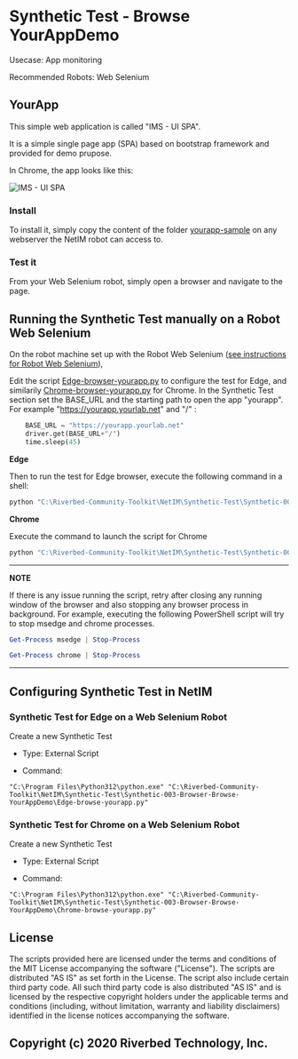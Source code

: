 # Synthetic Test - Browse YourAppDemo

Usecase: App monitoring

Recommended Robots: Web Selenium

## YourApp

This simple web application is called "IMS - UI SPA".

It is a simple single page app (SPA) based on bootstrap framework and provided for demo prupose.

In Chrome, the app looks like this: 

![IMS - UI SPA](images/yourapp-ims-ui-spa-portfolio-complete.png)

### Install

To install it, simply copy the content of the folder [yourapp-sample](yourapp-sample) on any webserver the NetIM robot can access to.

### Test it

From your Web Selenium robot, simply open a browser and navigate to the page.

## Running the Synthetic Test manually on a Robot Web Selenium

On the robot machine set up with the Robot Web Selenium ([see instructions for Robot Web Selenium](https://github.com/riverbed/Riverbed-Community-Toolkit/tree/master/NetIM/Synthetic-Test/Robot-001-WebSelenium)),

Edit the script [Edge-browser-yourapp.py](Edge-browse-yourapp.py) to configure the test for Edge, and similarily [Chrome-browser-yourapp.py](Chrome-browse-yourapp.py) for Chrome.
In the Synthetic Test section set the BASE_URL and the starting path to open the app "yourapp". For example "https://yourapp.yourlab.net" and "/" :

```python
    BASE_URL = "https://yourapp.yourlab.net"
    driver.get(BASE_URL+"/")
    time.sleep(45)
```

**Edge**

Then to run the test for Edge browser, execute the following command in a shell:

```PowerShell
python "C:\Riverbed-Community-Toolkit\NetIM\Synthetic-Test\Synthetic-003-Browser-Browse-YourAppDemo\Edge-browse-yourapp.py"
```

**Chrome**

Execute the command to launch the script for Chrome

```PowerShell
python "C:\Riverbed-Community-Toolkit\NetIM\Synthetic-Test\Synthetic-003-Browser-Browse-YourAppDemo\Chrome-browse-yourapp.py"
```

---
**NOTE**

If there is any issue running the script, retry after closing any running window of the browser and also stopping any browser process in background.
For example, executing the following PowerShell script will try to stop msedge and chrome processes.

```PowerShell
Get-Process msedge | Stop-Process

Get-Process chrome | Stop-Process
```

---

## Configuring Synthetic Test in NetIM

### Synthetic Test for Edge on a Web Selenium Robot

Create a new Synthetic Test

- Type: External Script
  
- Command: 

```
"C:\Program Files\Python312\python.exe" "C:\Riverbed-Community-Toolkit\NetIM\Synthetic-Test\Synthetic-003-Browser-Browse-YourAppDemo\Edge-browse-yourapp.py"
```

### Synthetic Test for Chrome on a Web Selenium Robot

Create a new Synthetic Test

- Type: External Script
  
- Command: 

```
"C:\Program Files\Python312\python.exe" "C:\Riverbed-Community-Toolkit\NetIM\Synthetic-Test\Synthetic-003-Browser-Browse-YourAppDemo\Chrome-browse-yourapp.py"
```


## License

The scripts provided here are licensed under the terms and conditions of the MIT License accompanying the software ("License"). The scripts are distributed "AS IS" as set forth in the License. The script also include certain third party code. All such third party code is also distributed "AS IS" and is licensed by the respective copyright holders under the applicable terms and conditions (including, without limitation, warranty and liability disclaimers) identified in the license notices accompanying the software.

## Copyright (c) 2020 Riverbed Technology, Inc.

